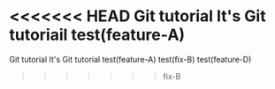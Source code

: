 <<<<<<< HEAD
Git tutorial
It's Git tutoriail
test(feature-A)
=======
Git tutorial
It's Git tutorial
test(feature-A)
test(fix-B)
test(feature-D)
>>>>>>> fix-B
